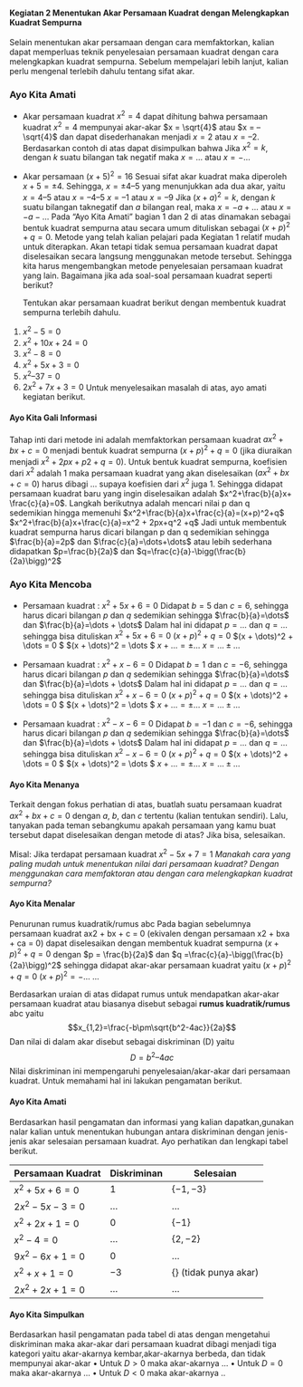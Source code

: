 #### Kegiatan 2 Menentukan Akar Persamaan Kuadrat dengan Melengkapkan Kuadrat Sempurna

Selain menentukan akar persamaan dengan cara memfaktorkan, kalian dapat memperluas teknik penyelesaian persamaan kuadrat dengan cara melengkapkan kuadrat sempurna. Sebelum mempelajari lebih lanjut, kalian perlu mengenal terlebih dahulu tentang sifat akar.

### Ayo Kita Amati

- Akar persamaan kuadrat $x^2=4$
  dapat dihitung bahwa persamaan kuadrat $x^2= 4$ mempunyai akar-akar $x = \sqrt{4}$ atau $x = –\sqrt{4}$ dan dapat disederhanakan menjadi $x = 2$ atau $x = –2$.
  Berdasarkan contoh di atas dapat disimpulkan bahwa
  Jika $x^2 = k$, dengan $k$ suatu bilangan tak negatif maka $x =\dots$ atau $x = - \dots$

- Akar persamaan $(x + 5)^2 = 16$
  Sesuai sifat akar kuadrat maka diperoleh $x + 5 = \pm 4$. Sehingga, $x = \pm 4 – 5$ yang menunjukkan ada dua akar, yaitu
  $x = 4 – 5$ atau $x = –4 – 5$
  $x = –1$ atau $x = –9$
  Jika $(x + a)^2 = k$, dengan $k$ suatu bilangan taknegatif dan $a$ bilangan real, maka $x =-a+\dots$ atau $x =-a-\dots$
  Pada “Ayo Kita Amati” bagian 1 dan 2 di atas dinamakan sebagai bentuk kuadrat
  sempurna atau secara umum dituliskan sebagai $(x + p)^2 + q = 0$.
  Metode yang telah kalian pelajari pada Kegiatan 1 relatif mudah untuk diterapkan. Akan tetapi tidak semua persamaan kuadrat dapat diselesaikan secara langsung menggunakan metode tersebut. Sehingga kita harus mengembangkan metode penyelesaian persamaan kuadrat yang lain. Bagaimana jika ada soal-soal persamaan kuadrat seperti berikut?

  Tentukan akar persamaan kuadrat berikut dengan membentuk kuadrat sempurna terlebih dahulu.

1. $x^2-5 = 0$
2. $x^2 + 10x + 24 = 0$
3. $x^2 - 8 = 0$
4. $x^2 + 5x + 3 = 0$
5. $x^2 – 37 = 0$
6. $2x^2 + 7x + 3 = 0$
   Untuk menyelesaikan masalah di atas, ayo amati kegiatan berikut.

#### Ayo Kita Gali Informasi

Tahap inti dari metode ini adalah memfaktorkan persamaan kuadrat $ax^2 + bx + c = 0$ menjadi bentuk kuadrat sempurna $(x + p)^2 + q = 0$ (jika diuraikan menjadi $x^2 + 2px + p2 + q = 0$). Untuk bentuk kuadrat sempurna, koefisien dari $x^2$ adalah 1 maka persamaan kuadrat yang akan diselesaikan $(ax^2 + bx + c = 0)$ harus dibagi ... supaya koefisien dari $x^2$ juga $1$. Sehingga didapat persamaan kuadrat baru yang ingin diselesaikan adalah $x^2+\frac{b}{a}x+ \frac{c}{a}=0$. Langkah berikutnya adalah mencari nilai p dan q sedemikian hingga memenuhi
$x^2+\frac{b}{a}x+\frac{c}{a}=(x+p)^2+q$
$x^2+\frac{b}{a}x+\frac{c}{a}=x^2 + 2px+q^2 +q$
Jadi untuk membentuk kuadrat sempurna harus dicari bilangan p dan q sedemikian
sehingga $\frac{b}{a}=2p$ dan $\frac{c}{a}=\dots+\dots$ atau lebih sederhana didapatkan $p=\frac{b}{2a}$ dan $q=\frac{c}{a}-\bigg(\frac{b}{2a}\bigg)^2$

### Ayo Kita Mencoba

- Persamaan kuadrat : $x^2 + 5x + 6 = 0$
  Didapat $b = 5$ dan $c = 6$, sehingga harus dicari bilangan $p$ dan $q$ sedemikian sehingga $\frac{b}{a}=\dots$ dan $\frac{b}{a}=\dots + \dots$ Dalam hal ini didapat $p = \dots$ dan $q = \dots$ sehingga bisa dituliskan
  $x^2 + 5x + 6 = 0$
  $(x + p)^2 + q = 0$
  $(x + \dots)^2 + \dots = 0 $
  $(x + \dots)^2 = \dots $
  $x+\dots = \pm\dots$
  $x=\dots\pm\dots$

- Persamaan kuadrat : $x^2 + x - 6 = 0$
  Didapat $b = 1$ dan $c = -6$, sehingga harus dicari bilangan $p$ dan $q$ sedemikian sehingga $\frac{b}{a}=\dots$ dan $\frac{b}{a}=\dots + \dots$ Dalam hal ini didapat $p = \dots$ dan $q = \dots$ sehingga bisa dituliskan
  $x^2 + x - 6 = 0$
  $(x + p)^2 + q = 0$
  $(x + \dots)^2 + \dots = 0 $
  $(x + \dots)^2 = \dots $
  $x+\dots = \pm\dots$
  $x=\dots\pm\dots$

- Persamaan kuadrat : $x^2 - x - 6 = 0$
  Didapat $b = -1$ dan $c = -6$, sehingga harus dicari bilangan $p$ dan $q$ sedemikian sehingga $\frac{b}{a}=\dots$ dan $\frac{b}{a}=\dots + \dots$ Dalam hal ini didapat $p = \dots$ dan $q = \dots$ sehingga bisa dituliskan
  $x^2 - x - 6 = 0$
  $(x + p)^2 + q = 0$
  $(x + \dots)^2 + \dots = 0 $
  $(x + \dots)^2 = \dots $
  $x+\dots = \pm\dots$
  $x=\dots\pm\dots$

#### Ayo Kita Menanya

Terkait dengan fokus perhatian di atas, buatlah suatu persamaan kuadrat $ax^2 + bx + c= 0$ dengan $a$, $b$, dan $c$ tertentu (kalian tentukan sendiri). Lalu, tanyakan pada teman sebangkumu apakah persamaan yang kamu buat tersebut dapat diselesaikan dengan metode di atas? Jika bisa, selesaikan.

Misal: Jika terdapat persamaan kuadrat $x^2-5x + 7 = 1$
_Manakah cara yang paling mudah untuk menentukan nilai dari persamaan kuadrat? Dengan menggunakan cara memfaktoran atau dengan cara melengkapkan kuadrat sempurna?_

#### Ayo Kita Menalar

Penurunan rumus kuadratik/rumus abc
Pada bagian sebelumnya persamaan kuadrat ax2 + bx + c = 0 (ekivalen dengan persamaan x2 + bxa + ca = 0) dapat diselesaikan dengan membentuk kuadrat sempurna $(x + p)^2 + q = 0$ dengan $p = \frac{b}{2a}$ dan $q =\frac{c}{a}-\bigg(\frac{b}{2a}\bigg)^2$ sehingga didapat akar-akar persamaan kuadrat yaitu
$(x+p)^2+q=0$
$(x+p)^2=-\dots$
...

Berdasarkan uraian di atas didapat rumus untuk mendapatkan akar-akar persamaan kuadrat atau biasanya disebut sebagai **rumus kuadratik/rumus** abc yaitu
$$x_{1,2}=\frac{-b\pm\sqrt{b^2-4ac}}{2a}$$
Dan nilai di dalam akar disebut sebagai diskriminan (D) yaitu
$$D = b^2– 4ac$$
Nilai diskriminan ini mempengaruhi penyelesaian/akar-akar dari persamaan kuadrat. Untuk memahami hal ini lakukan pengamatan berikut.

#### Ayo Kita Amati

Berdasarkan hasil pengamatan dan informasi yang kalian dapatkan,gunakan nalar kalian untuk menentukan hubungan antara diskriminan dengan jenis-jenis akar selesaian persamaan kuadrat. Ayo perhatikan dan lengkapi tabel berikut.

| Persamaan Kuadrat | Diskriminan | Selesaian                 |
| ----------------- | ----------- | ------------------------- |
| $x^2+5x+6=0$      | $1$         | $\{-1,-3\}$               |
| $2x^2-5x-3=0$     | $\dots$     | $\dots$                   |
| $x^2+2x+1=0$      | $0$         | $\{-1\}$                  |
| $x^2-4=0$         | $\dots$     | $\{2,-2\}$                |
| $9x^2-6x+1=0$     | $0$         | $\dots$                   |
| $x^2+x+1=0$       | $-3$        | $\{\}$ (tidak punya akar) |
| $2x^2+2x+1=0$     | $\dots$     | $\dots$                   |

#### Ayo Kita Simpulkan

Berdasarkan hasil pengamatan pada tabel di atas dengan mengetahui diskriminan maka akar-akar dari persamaan kuadrat dibagi menjadi tiga kategori yaitu akar-akarnya kembar,akar-akarnya berbeda, dan tidak mempunyai akar-akar
• Untuk $D > 0$ maka akar-akarnya ...
• Untuk $D = 0$ maka akar-akarnya ...
• Untuk $D < 0$ maka akar-akarnya ..
